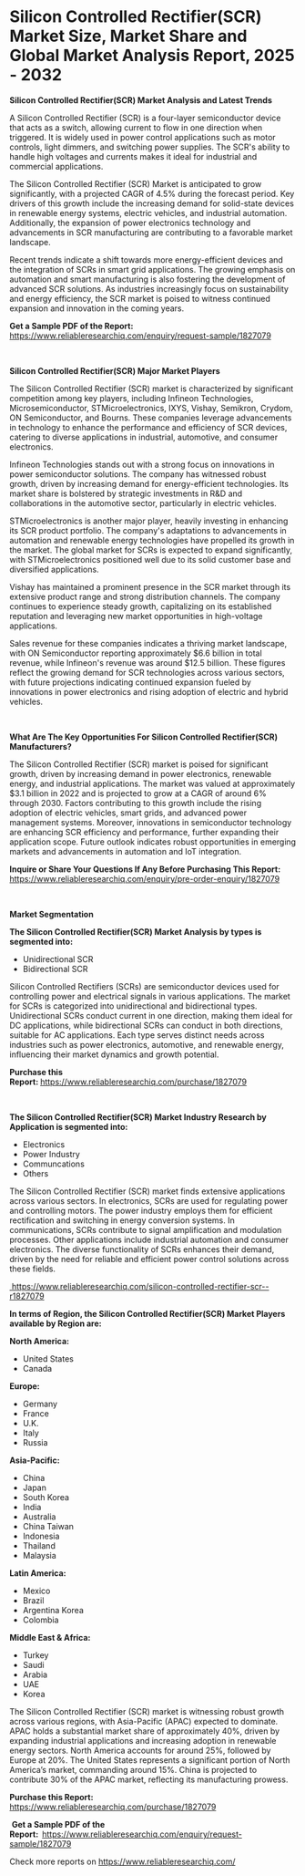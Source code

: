 <p><h1>Silicon Controlled Rectifier(SCR) Market Size, Market Share and Global Market Analysis Report, 2025 - 2032</h1></p><p><strong>Silicon Controlled Rectifier(SCR) Market Analysis and Latest Trends</strong></p>
<p><p>A Silicon Controlled Rectifier (SCR) is a four-layer semiconductor device that acts as a switch, allowing current to flow in one direction when triggered. It is widely used in power control applications such as motor controls, light dimmers, and switching power supplies. The SCR's ability to handle high voltages and currents makes it ideal for industrial and commercial applications.</p><p>The Silicon Controlled Rectifier (SCR) Market is anticipated to grow significantly, with a projected CAGR of 4.5% during the forecast period. Key drivers of this growth include the increasing demand for solid-state devices in renewable energy systems, electric vehicles, and industrial automation. Additionally, the expansion of power electronics technology and advancements in SCR manufacturing are contributing to a favorable market landscape.</p><p>Recent trends indicate a shift towards more energy-efficient devices and the integration of SCRs in smart grid applications. The growing emphasis on automation and smart manufacturing is also fostering the development of advanced SCR solutions. As industries increasingly focus on sustainability and energy efficiency, the SCR market is poised to witness continued expansion and innovation in the coming years.</p></p>
<p><strong>Get a Sample PDF of the Report:&nbsp;</strong> <a href="https://www.reliableresearchiq.com/enquiry/request-sample/1827079?utm_campaign=2439&utm_medium=2&utm_source=Github&utm_content=ia&utm_term=13022025&utm_id=silicon-controlled-rectifierscr">https://www.reliableresearchiq.com/enquiry/request-sample/1827079</a></p>
<p>&nbsp;</p>
<p><strong>Silicon Controlled Rectifier(SCR) Major Market Players</strong></p>
<p><p>The Silicon Controlled Rectifier (SCR) market is characterized by significant competition among key players, including Infineon Technologies, Microsemiconductor, STMicroelectronics, IXYS, Vishay, Semikron, Crydom, ON Semiconductor, and Bourns. These companies leverage advancements in technology to enhance the performance and efficiency of SCR devices, catering to diverse applications in industrial, automotive, and consumer electronics.</p><p>Infineon Technologies stands out with a strong focus on innovations in power semiconductor solutions. The company has witnessed robust growth, driven by increasing demand for energy-efficient technologies. Its market share is bolstered by strategic investments in R&D and collaborations in the automotive sector, particularly in electric vehicles.</p><p>STMicroelectronics is another major player, heavily investing in enhancing its SCR product portfolio. The company's adaptations to advancements in automation and renewable energy technologies have propelled its growth in the market. The global market for SCRs is expected to expand significantly, with STMicroelectronics positioned well due to its solid customer base and diversified applications.</p><p>Vishay has maintained a prominent presence in the SCR market through its extensive product range and strong distribution channels. The company continues to experience steady growth, capitalizing on its established reputation and leveraging new market opportunities in high-voltage applications.</p><p>Sales revenue for these companies indicates a thriving market landscape, with ON Semiconductor reporting approximately $6.6 billion in total revenue, while Infineon's revenue was around $12.5 billion. These figures reflect the growing demand for SCR technologies across various sectors, with future projections indicating continued expansion fueled by innovations in power electronics and rising adoption of electric and hybrid vehicles.</p></p>
<p>&nbsp;</p>
<p><strong>What Are The Key Opportunities For Silicon Controlled Rectifier(SCR) Manufacturers?</strong></p>
<p><p>The Silicon Controlled Rectifier (SCR) market is poised for significant growth, driven by increasing demand in power electronics, renewable energy, and industrial applications. The market was valued at approximately $3.1 billion in 2022 and is projected to grow at a CAGR of around 6% through 2030. Factors contributing to this growth include the rising adoption of electric vehicles, smart grids, and advanced power management systems. Moreover, innovations in semiconductor technology are enhancing SCR efficiency and performance, further expanding their application scope. Future outlook indicates robust opportunities in emerging markets and advancements in automation and IoT integration.</p></p>
<p><strong>Inquire or Share Your Questions If Any Before Purchasing This Report:</strong> <a href="https://www.reliableresearchiq.com/enquiry/pre-order-enquiry/1827079?utm_campaign=2439&utm_medium=2&utm_source=Github&utm_content=ia&utm_term=13022025&utm_id=silicon-controlled-rectifierscr">https://www.reliableresearchiq.com/enquiry/pre-order-enquiry/1827079</a></p>
<p>&nbsp;</p>
<p><strong>Market Segmentation</strong></p>
<p><strong>The Silicon Controlled Rectifier(SCR) Market Analysis by types is segmented into:</strong></p>
<p><ul><li>Unidirectional SCR</li><li>Bidirectional SCR</li></ul></p>
<p><p>Silicon Controlled Rectifiers (SCRs) are semiconductor devices used for controlling power and electrical signals in various applications. The market for SCRs is categorized into unidirectional and bidirectional types. Unidirectional SCRs conduct current in one direction, making them ideal for DC applications, while bidirectional SCRs can conduct in both directions, suitable for AC applications. Each type serves distinct needs across industries such as power electronics, automotive, and renewable energy, influencing their market dynamics and growth potential.</p></p>
<p><strong>Purchase this Report:&nbsp;</strong><a href="https://www.reliableresearchiq.com/purchase/1827079?utm_campaign=2439&utm_medium=2&utm_source=Github&utm_content=ia&utm_term=13022025&utm_id=silicon-controlled-rectifierscr">https://www.reliableresearchiq.com/purchase/1827079</a></p>
<p>&nbsp;</p>
<p><strong>The Silicon Controlled Rectifier(SCR) Market Industry Research by Application is segmented into:</strong></p>
<p><ul><li>Electronics</li><li>Power Industry</li><li>Communcations</li><li>Others</li></ul></p>
<p><p>The Silicon Controlled Rectifier (SCR) market finds extensive applications across various sectors. In electronics, SCRs are used for regulating power and controlling motors. The power industry employs them for efficient rectification and switching in energy conversion systems. In communications, SCRs contribute to signal amplification and modulation processes. Other applications include industrial automation and consumer electronics. The diverse functionality of SCRs enhances their demand, driven by the need for reliable and efficient power control solutions across these fields.</p></p>
<p><a href="https://www.reliableresearchiq.com/silicon-controlled-rectifier-scr--r1827079?utm_campaign=2439&utm_medium=2&utm_source=Github&utm_content=ia&utm_term=13022025&utm_id=silicon-controlled-rectifierscr">&nbsp;https://www.reliableresearchiq.com/silicon-controlled-rectifier-scr--r1827079</a></p>
<p><strong>In terms of Region, the Silicon Controlled Rectifier(SCR) Market Players available by Region are:</strong></p>
<p>
    <p> <strong> North America: </strong>
        <ul>
            <li>United States</li>
            <li>Canada</li>
        </ul>
        </p> 
    <p> <strong> Europe: </strong>
        <ul>
            <li>Germany</li>
            <li>France</li>
            <li>U.K.</li>
            <li>Italy</li>
            <li>Russia</li>
        </ul>
        </p> 
    <p> <strong> Asia-Pacific: </strong>
        <ul>
            <li>China</li>
            <li>Japan</li>
            <li>South Korea</li>
            <li>India</li>
            <li>Australia</li>
            <li>China Taiwan</li>
            <li>Indonesia</li>
            <li>Thailand</li>
            <li>Malaysia</li>
        </ul>
        </p> 
    <p> <strong> Latin America: </strong>
        <ul>
            <li>Mexico</li>
            <li>Brazil</li>
            <li>Argentina Korea</li>
            <li>Colombia</li>
        </ul>
        </p> 
    <p> <strong> Middle East & Africa: </strong>
        <ul>
            <li>Turkey</li>
            <li>Saudi</li>
            <li>Arabia</li>
            <li>UAE</li>
            <li>Korea</li>
        </ul>
    </p>
    </p>
<p><p>The Silicon Controlled Rectifier (SCR) market is witnessing robust growth across various regions, with Asia-Pacific (APAC) expected to dominate. APAC holds a substantial market share of approximately 40%, driven by expanding industrial applications and increasing adoption in renewable energy sectors. North America accounts for around 25%, followed by Europe at 20%. The United States represents a significant portion of North America’s market, commanding around 15%. China is projected to contribute 30% of the APAC market, reflecting its manufacturing prowess.</p></p>
<p><strong>Purchase this Report: </strong><a href="https://www.reliableresearchiq.com/purchase/1827079?utm_campaign=2439&utm_medium=2&utm_source=Github&utm_content=ia&utm_term=13022025&utm_id=silicon-controlled-rectifierscr">https://www.reliableresearchiq.com/purchase/1827079</a></p>
<p>&nbsp;<strong>Get a Sample PDF of the Report:&nbsp;&nbsp;</strong><a href="https://www.reliableresearchiq.com/enquiry/request-sample/1827079?utm_campaign=2439&utm_medium=2&utm_source=Github&utm_content=ia&utm_term=13022025&utm_id=silicon-controlled-rectifierscr">https://www.reliableresearchiq.com/enquiry/request-sample/1827079</a></p>
<p><strong></strong></p>
<p>Check more reports on <a href="https://www.reliableresearchiq.com/?utm_campaign=2439&utm_medium=2&utm_source=Github&utm_content=ia&utm_term=13022025&utm_id=silicon-controlled-rectifierscr">https://www.reliableresearchiq.com/</a></p>